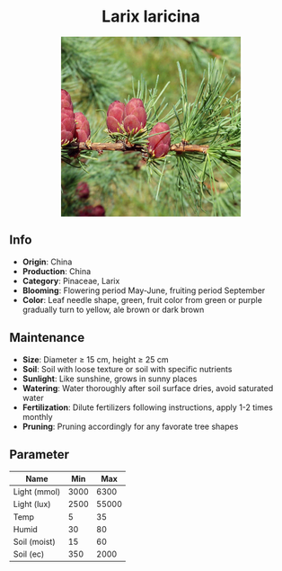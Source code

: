 <h1 align='center'>Larix laricina</h1>
<p align="center">
    <img 
        align='center'
        width='320'
        src="../images/larix laricina.png" 
        alt='Larix laricina' />
</p>

## Info

 - **Origin**: China
 - **Production**: China
 - **Category**: Pinaceae, Larix
 - **Blooming**: Flowering period May-June, fruiting period September
 - **Color**: Leaf needle shape, green, fruit color from green or purple gradually turn to yellow, ale brown or dark brown

## Maintenance

 - **Size**: Diameter ≥ 15 cm, height ≥ 25 cm
 - **Soil**: Soil with loose texture or soil with specific nutrients
 - **Sunlight**: Like sunshine, grows in sunny places
 - **Watering**: Water thoroughly after soil surface dries, avoid saturated water
 - **Fertilization**: Dilute fertilizers following instructions, apply 1-2 times monthly
 - **Pruning**: Pruning accordingly for any favorate tree shapes

## Parameter

| Name         | Min  | Max   |
|--------------|------|-------|
| Light (mmol) | 3000 | 6300  |
| Light (lux)  | 2500 | 55000 |
| Temp         | 5    | 35    |
| Humid        | 30   | 80    |
| Soil (moist) | 15   | 60    |
| Soil (ec)    | 350  | 2000  |